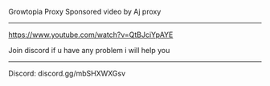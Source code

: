 Growtopia Proxy
Sponsored video by Aj proxy

-------------------------------------------------------------------------------------

https://www.youtube.com/watch?v=QtBJciYpAYE

Join discord if u have any problem i will help you

-------------------------------------------------------------------------------------

Discord: discord.gg/mbSHXWXGsv
